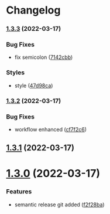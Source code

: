 # Changelog

### [1.3.3](https://github.com/diegosaraviamamani/frontend-tcit/compare/v1.3.2...v1.3.3) (2022-03-17)


### Bug Fixes

* fix semicolon ([7142cbb](https://github.com/diegosaraviamamani/frontend-tcit/commit/7142cbbb8d702833b00242bcebc91fb8ad49d1c4))


### Styles

* style ([47d98ca](https://github.com/diegosaraviamamani/frontend-tcit/commit/47d98cafb5740badf5e4622b98ef1c6d03767b37))

### [1.3.2](https://github.com/diegosaraviamamani/frontend-tcit/compare/v1.3.1...v1.3.2) (2022-03-17)


### Bug Fixes

* workflow enhanced ([cf7f2c6](https://github.com/diegosaraviamamani/frontend-tcit/commit/cf7f2c676a49a9f0d330870f0945e49622b33706))

## [1.3.1](https://github.com/diegosaraviamamani/frontend-tcit/compare/v1.3.0...v1.3.1) (2022-03-17)

# [1.3.0](https://github.com/diegosaraviamamani/frontend-tcit/compare/v1.2.0...v1.3.0) (2022-03-17)


### Features

* semantic release git added ([f2f28ba](https://github.com/diegosaraviamamani/frontend-tcit/commit/f2f28ba94dac8bcb7b2c20eec044cbf5663cebe6))
